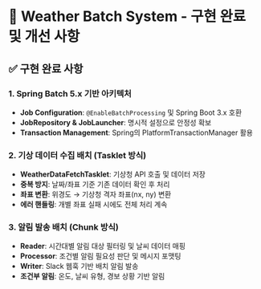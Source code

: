 # 🔧 Weather Batch System - 구현 완료 및 개선 사항

## ✅ 구현 완료 사항

### 1. Spring Batch 5.x 기반 아키텍처

- **Job Configuration**: `@EnableBatchProcessing` 및 Spring Boot 3.x 호환
- **JobRepository & JobLauncher**: 명시적 설정으로 안정성 확보
- **Transaction Management**: Spring의 PlatformTransactionManager 활용

### 2. 기상 데이터 수집 배치 (Tasklet 방식)

- **WeatherDataFetchTasklet**: 기상청 API 호출 및 데이터 저장
- **중복 방지**: 날짜/좌표 기준 기존 데이터 확인 후 처리
- **좌표 변환**: 위경도 → 기상청 격자 좌표(nx, ny) 변환
- **에러 핸들링**: 개별 좌표 실패 시에도 전체 처리 계속

### 3. 알림 발송 배치 (Chunk 방식)

- **Reader**: 시간대별 알림 대상 필터링 및 날씨 데이터 매핑
- **Processor**: 조건별 알림 필요성 판단 및 메시지 포맷팅
- **Writer**: Slack 웹훅 기반 배치 알림 발송
- **조건부 알림**: 온도, 날씨 유형, 경보 상황 기반 알림
